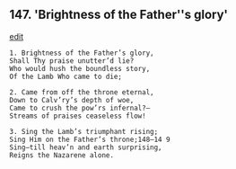 
## 147.  'Brightness of the Father''s glory'
[edit](https://docs.google.com/document/d/1sTZRV9L6KejvSkVvqIF-f_wP-jBJJZ8m/edit?mode=html)



    1. Brightness of the Father’s glory,
    Shall Thy praise unutter’d lie?
    Who would hush the boundless story, 
    Of the Lamb Who came to die;

    2. Came from off the throne eternal,
    Down to Calv’ry’s depth of woe, 
    Came to crush the pow’rs infernal?— 
    Streams of praises ceaseless flow!

    3. Sing the Lamb’s triumphant rising;
    Sing Him on the Father’s throne;148—14 9
    Sing—till heav’n and earth surprising, 
    Reigns the Nazarene alone.
